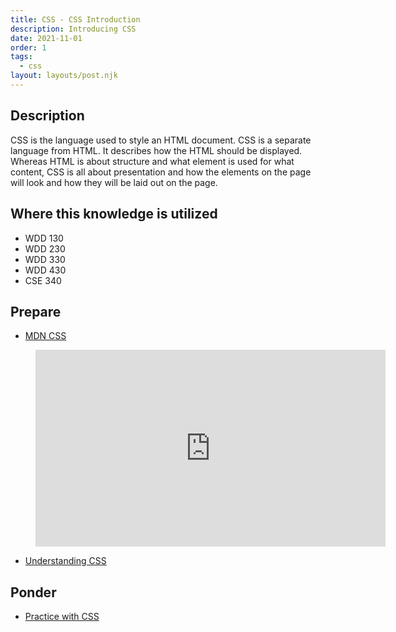 ```yaml
---
title: CSS - CSS Introduction
description: Introducing CSS
date: 2021-11-01
order: 1
tags:
  - css
layout: layouts/post.njk
---
```


## Description

CSS is the language used to style an HTML document. CSS is a separate language from HTML. It describes how the HTML should be displayed. Whereas HTML is about structure and what element is used for what content, CSS is all about presentation and how the elements on the page will look and how they will be laid out on the page.

## Where this knowledge is utilized

- WDD 130
- WDD 230
- WDD 330
- WDD 430
- CSE 340

## Prepare

- [MDN CSS](https://developer.mozilla.org/en-US/docs/Web/CSS)

<figure class="video-container">

<iframe width="560" height="315" src="https://www.youtube.com/embed/CDQobxknrlE" title="YouTube video player" frameborder="0" allow="accelerometer; autoplay; clipboard-write; encrypted-media; gyroscope; picture-in-picture" allowfullscreen></iframe>
</figure>

- [Understanding CSS](prepare1)

## Ponder

- [Practice with CSS](ponder1/)
